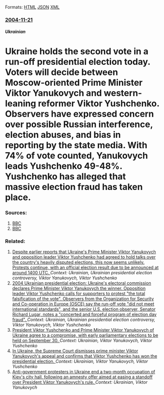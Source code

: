 
Formats: [HTML](/news/2004/11/21/ukraine-holds-the-second-vote-in-a-run-off-presidential-election-today-voters-will-decide-between-moscow-oriented-prime-minister-viktor-ya.html)  [JSON](/news/2004/11/21/ukraine-holds-the-second-vote-in-a-run-off-presidential-election-today-voters-will-decide-between-moscow-oriented-prime-minister-viktor-ya.json)  [XML](/news/2004/11/21/ukraine-holds-the-second-vote-in-a-run-off-presidential-election-today-voters-will-decide-between-moscow-oriented-prime-minister-viktor-ya.xml)  

### [2004-11-21](/news/2004/11/21/index.md)

##### Ukrainian
#  Ukraine holds the second vote in a run-off presidential election today. Voters will decide between Moscow-oriented Prime Minister Viktor Yanukovych and western-leaning reformer Viktor Yushchenko. Observers have expressed concern over possible Russian interference, election abuses, and bias in reporting by the state media. With 74% of vote counted, Yanukovych leads Yushchenko 49-48%. Yushchenko has alleged that massive election fraud has taken place. 




### Sources:

1. [BBC](http://news.bbc.co.uk/1/hi/world/europe/4029635.stm)
2. [BBC](http://news.bbc.co.uk/2/hi/europe/4031127.stm)

### Related:

1. [ Despite earlier reports that Ukraine's Prime Minister Viktor Yanukovych and opposition leader Viktor Yushchenko had agreed to hold talks over the country's heavily disputed elections, this now seems unlikely. Protests continue, with an official election result due to be announced at around 1400 UTC. ](/news/2004/11/24/despite-earlier-reports-that-ukraine-s-prime-minister-viktor-yanukovych-and-opposition-leader-viktor-yushchenko-had-agreed-to-hold-talks-ov.md) _Context: Ukrainian, Ukrainian presidential election controversy, Viktor Yanukovych, Viktor Yushchenko_
2. [ 2004 Ukrainian presidential election: Ukraine's electoral commission declares Prime Minister Viktor Yanukovych the winner. Opposition leader Viktor Yushchenko calls for supporters to protest "the total falsification of the vote". Observers from the Organization for Security and Co-operation in Europe (OSCE) say the run-off vote "did not meet international standards", and the senior U.S. election observer, Senator Richard Lugar, notes a "concerted and forceful program of election day fraud". ](/news/2004/11/22/2004-ukrainian-presidential-election-ukraine-s-electoral-commission-declares-prime-minister-viktor-yanukovych-the-winner-opposition-leade.md) _Context: Ukrainian, Ukrainian presidential election controversy, Viktor Yanukovych, Viktor Yushchenko_
3. [ President Viktor Yushchenko and Prime Minister Viktor Yanukovych of Ukraine agree to a compromise, with early parliamentary elections to be held on September 30. ](/news/2007/05/27/president-viktor-yushchenko-and-prime-minister-viktor-yanukovych-of-ukraine-agree-to-a-compromise-with-early-parliamentary-elections-to-be.md) _Context: Ukrainian, Viktor Yanukovych, Viktor Yushchenko_
4. [ In Ukraine, the Supreme Court dismisses prime minister Viktor Yanukovych's appeal and confirms that Viktor Yushchenko has won the presidential election. ](/news/2005/01/20/in-ukraine-the-supreme-court-dismisses-prime-minister-viktor-yanukovych-s-appeal-and-confirms-that-viktor-yushchenko-has-won-the-president.md) _Context: Ukrainian, Viktor Yanukovych, Viktor Yushchenko_
5. [Anti-government protesters in Ukraine end a two-month occupation of Kiev's city hall, following an amnesty offer aimed at easing a standoff over President Viktor Yanukovych's rule. ](/news/2014/02/16/anti-government-protesters-in-ukraine-end-a-two-month-occupation-of-kievas-city-hall-following-an-amnesty-offer-aimed-at-easing-a-standof.md) _Context: Ukrainian, Viktor Yanukovych_
